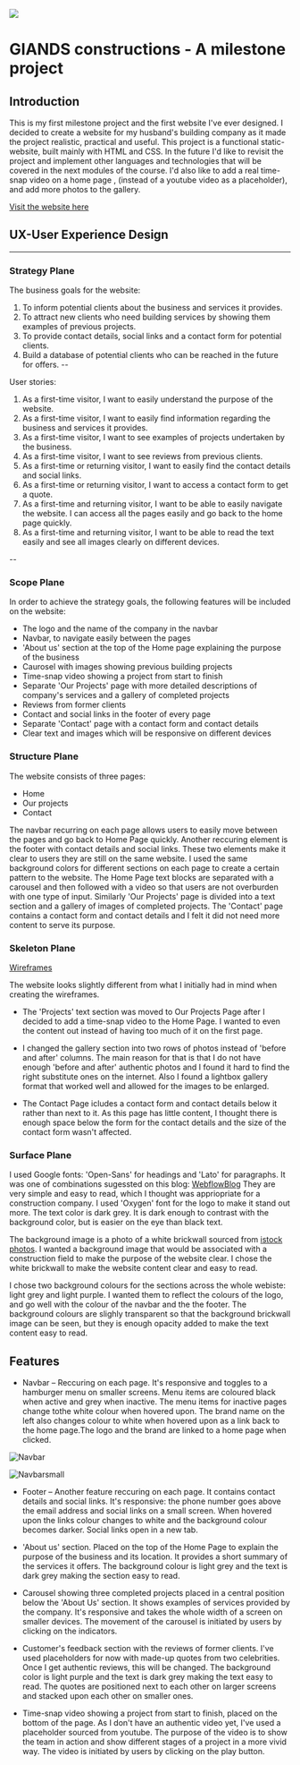 ![](./docs/amiresponsive.png)


# GIANDS constructions - A milestone project

## Introduction


This is my first milestone project and the first website I've ever designed. I decided to create a website for my husband's building  company as it made the project realistic, practical and useful. This project is a functional static-website, built mainly with HTML and CSS. In the future I'd like to revisit the project and implement other languages and technologies that will be covered in the next modules of the course. I'd also like to add a real time-snap video on a home page , (instead of a youtube video as a placeholder), and add more photos to the gallery.  

[Visit the website here](https://agyluczak.github.io/GIANDS-the-building-company/)


## **UX-User Experience Design**
---
### **Strategy Plane**


The business goals for the website:

1. To inform potential clients about the business and services it provides.
2. To attract new clients who need building services by showing them examples of previous projects.
3. To provide contact details, social links and a contact form for potential clients.
4. Build a database of potential clients who can be reached in the future for offers.
--


User stories:

1. As a first-time visitor, I want to easily understand the purpose of the website.
2. As a first-time visitor, I want to easily find information regarding the business and services it provides.
3. As a first-time visitor, I want to see examples of projects undertaken by the business.
4. As a first-time visitor, I want to see reviews from previous clients.
5. As a first-time or returning visitor, I want to easily find the contact details and social links.
6. As a first-time or returning visitor, I want to access a contact form to get a quote.
7. As a first-time and returning visitor, I want to be able to easily navigate the website. I can access all the pages easily and go back to the home page quickly.
8. As a first-time and returning visitor, I want to be able to read the text easily and see all images clearly on different devices.

--


### **Scope Plane**

In order to achieve the strategy goals, the following features will be included on the website:
- The logo and the name of the company in the navbar
- Navbar, to navigate easily between the pages
- 'About us' section at the top of the Home page explaining the purpose of the business
- Caurosel with images showing previous building projects
- Time-snap video showing a project from start to finish 
- Separate 'Our Projects' page with more detailed descriptions of company's services and a gallery of completed projects
- Reviews from former clients
- Contact and social links in the footer of every page
- Separate 'Contact' page with a contact form and contact details
- Clear text and images which will be responsive on different devices

### **Structure Plane** 

The website consists of three pages:
- Home
- Our projects
- Contact

The navbar recurring on each page allows users to easily move between the pages and go back to Home Page quickly. Another reccuring element is the footer with contact details and social links. These two elements make it clear to users they are still on the same website. I used the same background colors for different sections on each page to create a certain pattern to the website. The Home Page text blocks are separated with a carousel and then followed with a video so that users are not overburden with one type of input. Similarly 'Our Projects' page is divided into a text section and a gallery of images of completed projects. The 'Contact' page contains a contact form and contact details and I felt it did not need more content to serve its purpose. 

### **Skeleton Plane**

[Wireframes](./docs/GIANDS_wireframes.pdf)

The website looks slightly different from what I initially had in mind when creating the wireframes. 

- The 'Projects' text section was moved to Our Projects Page after I decided to add a time-snap video to the Home Page. I wanted to even the content out instead of having too much of it on the first page.
- I changed the gallery section into two rows of photos instead of 'before and after' columns. The main reason for that is that I do not have enough 'before and after' authentic photos and I found it hard to find the right substitute ones on the internet. Also I found a lightbox gallery format that worked well and allowed for the images to be enlarged. 

- The Contact Page icludes  a contact form and contact details below it rather than next to it. As this page has little content, I thought there is enough space below the form for the contact details and the size of the contact form wasn't affected.

### **Surface Plane**

I used Google fonts: 'Open-Sans' for headings and 'Lato' for paragraphs. It was one of combinations sugessted on this blog:
[WebflowBlog](https://webflow.com/blog/font-pairing?utm_source=google&utm_medium=search&utm_campaign=Google-Search-Dynamic-Search-Ads-Core-BBSS&utm_term=aud-520743545921:dsa-1636392383459___585305490212___ss_paid-bb&gclid=CjwKCAjwjYKjBhB5EiwAiFdSfk6g0qClN0ZcZPRQYnjISFHh-jxs9GKXnT9Q-emoiWuNE9nWZLpGuxoCF0MQAvD_BwE)
They are very simple and easy to read, which I thought was appriopriate for a construction company. I used 'Oxygen' font for the logo to make it stand out more. The text color is dark grey. It is dark enough to contrast with the background color, but is easier on the eye than black text.

The background image is a photo of a white brickwall sourced from [istock photos](https://www.istockphoto.com/). I wanted a background image that would be associated with a construction field to make the purpose of the website clear. I chose the white brickwall to make the website content clear and easy to read.

I chose two background colours for the sections across the whole webiste: light grey and light purple. I wanted them to reflect the colours of the logo, and go well with the colour of the navbar and the the footer. The background colours are slighly transparent so that the background brickwall image can be seen, but they is enough opacity added to make the text content easy to read.

## **Features**

- Navbar – Reccuring on each page. It's responsive and toggles to a hamburger menu on smaller screens. Menu items are coloured black when active and grey when inactive. The menu items for inactive pages change tothe white colour when hovered upon. The brand name on the left also changes colour to white when hovered upon as a link back to the home page.The logo and the brand are linked to a home page when clicked.

![Navbar](./docs/navbar.png)

![Navbarsmall](./docs/navbar_small.png)

- Footer – Another feature reccuring on each page. It contains contact details and social links. It's responsive: the phone number goes above the email address and social links on a small screen. When hovered upon the links colour changes to white and the background colour becomes darker. Social links open in a new tab.

- 'About us' section. Placed on the top of the Home Page to explain the purpose of the business and its location. It provides  a short summary of the services it offers. The background colour is light grey and the text is dark grey making the section easy to read. 

- Carousel showing three completed projects placed in a central position below the 'About Us' section. It shows examples of services provided by the company. It's responsive and takes the whole width of a screen on smaller devices. The movement of the carousel is initiated by users by clicking on the indicators.

- Customer's feedback section with the reviews of former clients. I've used placeholders for now with made-up quotes from two celebrities. Once I get authentic reviews, this will be changed. The background color is light purple and the text is dark grey making the text easy to read. The quotes are positioned next to each other on larger screens and stacked upon each other on smaller ones.

- Time-snap video showing a project from start to finish, placed on the bottom of the page. As I don't have an authentic video yet, I've used a placeholder sourced from youtube. The purpose of the video is to show the team in action and show different stages of a project in a more vivid way. The video is initiated by users by clicking on the play button.

